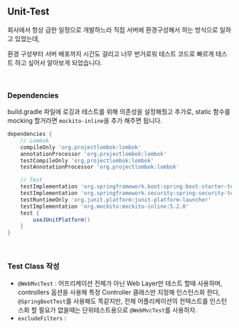 ## Unit-Test

회사에서 항상 급한 일정으로 개발하느라 직접 서버에 환경구성해서 하는 방식으로 일하고 있었는데,

환경 구성부터 서버 배포까지 시간도 걸리고 너무 번거로워 테스트 코드로 빠르게 테스트 하고 싶어서 알아보게 되었습니다.

<br>

### Dependencies

build.gradle 파일에 로깅과 테스트를 위해 의존성을 설정해줬고 추가로, static 함수를 mocking 할거라면 `mockito-inline`을 추가 해주면 됩니다.

```groovy
dependencies {
    // Lombok
    compileOnly 'org.projectlombok:lombok'
    annotationProcessor 'org.projectlombok:lombok'
    testCompileOnly 'org.projectlombok:lombok'
    testAnnotationProcessor 'org.projectlombok:lombok'

    // Test
    testImplementation 'org.springframework.boot:spring-boot-starter-test'
    testImplementation 'org.springframework.security:spring-security-test'
    testRuntimeOnly 'org.junit.platform:junit-platform-launcher'
    testImplementation 'org.mockito:mockito-inline:5.2.0'
    test {
        useJUnitPlatform()
    }
}
```

<br>

### Test Class 작성

- `@WebMvcTest` : 어프리케이션 전체가 아닌 Web Layer만 테스트 할때 사용하며, controllers 옵션을 사용해 특정 Controller 클래스만 지정해 인스턴스화 한다, `@SpringBootTest`를 사용해도 똑같지만, 전체 어플리케이션의 컨텍스트를 인스턴스화 할 필요가 없을때는 단위테스트용으로 `@WebMvcTest`를 사용하자.
- `excludeFilters` : 